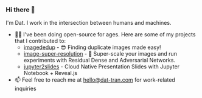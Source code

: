 ### Hi there 👋

I'm Dat. I work in the intersection between humans and machines. 

- 👨‍💻 I've been doing open-source for ages. Here are some of my projects that I contributed to:
  * [imagededup](https://github.com/idealo/imagededup) - 😎 Finding duplicate images made easy!
  * [image-super-resolution](https://github.com/idealo/image-super-resolution) - 🔎 Super-scale your images and run experiments with Residual Dense and Adversarial Networks.
  * [jupyter2slides](https://github.com/datitran/jupyter2slides) - Cloud Native Presentation Slides with Jupyter Notebook + Reveal.js
- 📫 Feel free to reach me at <hello@dat-tran.com> for work-related inquiries


<!--
**datitran/datitran** is a ✨ _special_ ✨ repository because its `README.md` (this file) appears on your GitHub profile.

Here are some ideas to get you started:

- 🔭 I’m currently working on ...
- 🌱 I’m currently learning ...
- 👯 I’m looking to collaborate on ...
- 🤔 I’m looking for help with ...
- 💬 Ask me about ...
- 📫 How to reach me: ...
- 😄 Pronouns: ...
- ⚡ Fun fact: ...
-->
